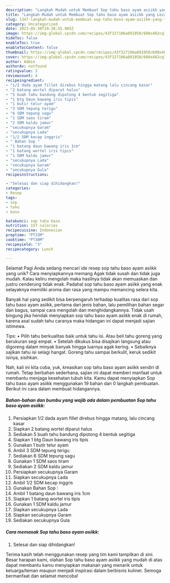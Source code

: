 ```yaml
---
description: "Langkah Mudah untuk Membuat Sop tahu baso ayam asiikk yang Lezat Sekali, Mantap"
title: "Langkah Mudah untuk Membuat Sop tahu baso ayam asiikk yang Lezat Sekali, Mantap"
slug: 1347-langkah-mudah-untuk-membuat-sop-tahu-baso-ayam-asiikk-yang-lezat-sekali-mantap
category: Uncategorized
date: 2023-05-30T19:38:55.905Z
image: https://img-global.cpcdn.com/recipes/43f327106a891050/680x482cq70/sop-tahu-baso-ayam-asiikk-foto-resep-utama.jpg
hideToc: false
enableToc: true
enableTocContent: false
thumbnail: https://img-global.cpcdn.com/recipes/43f327106a891050/680x482cq70/sop-tahu-baso-ayam-asiikk-foto-resep-utama.jpg
cover: https://img-global.cpcdn.com/recipes/43f327106a891050/680x482cq70/sop-tahu-baso-ayam-asiikk-foto-resep-utama.jpg
author: Admin
authorAv: notfound
ratingvalue: 3
reviewcount: 4
recipeingredient:
- "1/2 dada ayam fillet direbus hingga matang lalu cincang kasar"
- "2 batang wortel diparut halus"
- "5 buah tahu bandung dipotong 4 bentuk segitiga"
- "1 btg Daun bawang iris tipis"
- "1 butir telur ayam"
- "3 SDM tepung terigu"
- "6 SDM tepung sagu"
- "1 SDM saos tiram"
- "2 SDM kaldu jamur"
- "secukupnya Garam"
- "secukupnya Lada"
- "1/2 SDM kecap inggris"
- " Bahan Sop "
- "1 batang daun bawang iris 1cm"
- "1 batang wortel iris tipis"
- "1 SDM kaldu jamur"
- "secukupnya Lada"
- "secukupnya Garam"
- "secukupnya Gula"
recipeinstructions:

- "Selesai dan siap dihidangkan!"
categories:
- Resep
tags:
- sop
- tahu
- baso

katakunci: sop tahu baso 
nutrition: 157 calories
recipecuisine: Indonesian
preptime: "PT33M"
cooktime: "PT30M"
recipeyield: "3"
recipecategory: Lunch

---
```



Selamat Pagi Anda sedang mencari ide resep sop tahu baso ayam asiikk yang unik? Cara menyiapkannya memang Agak tidak susah dan tidak juga mudah. Kalau keliru mengolah maka hasilnya tidak akan memuaskan dan justru cenderung tidak enak. Padahal sop tahu baso ayam asiikk yang enak selayaknya memiliki aroma dan rasa yang mampu memancing selera kita.


Banyak hal yang sedikit bisa berpengaruh terhadap kualitas rasa dari sop tahu baso ayam asiikk, pertama dari jenis bahan, lalu pemilihan bahan segar dan bagus, sampai cara mengolah dan menghidangkannya. Tidak usah bingung jika hendak menyiapkan sop tahu baso ayam asiikk enak di rumah, karena asal sudah tahu caranya maka hidangan ini dapat menjadi sajian istimewa.

Tips: • Pilih tahu berkualitas baik untuk tahu isi. Atau beli tahu goreng yang berukuran segi empat. • Setelah dikukus bisa disajikan langsung atau digoreng dalam minyak banyak hingga luarnya agak kering. • Sebaiknya sajikan tahu isi selagi hangat. Goreng tahu sampai berkulit, keruk sedikit isinya, sisihkan.


Nah, kali ini kita coba, yuk, kreasikan sop tahu baso ayam asiikk sendiri di rumah. Tetap berbahan sederhana, sajian ini dapat memberi manfaat untuk membantu menjaga kesehatan tubuh kita. Kamu dapat menyiapkan Sop tahu baso ayam asiikk menggunakan 19 bahan dan 0 langkah pembuatan. Berikut ini cara dalam membuat hidangannya.

<!--inarticleads1-->

##### Bahan-bahan dan bumbu yang wajib ada dalam pembuatan Sop tahu baso ayam asiikk:

1. Persiapkan 1/2 dada ayam fillet direbus hingga matang, lalu cincang kasar
1. Siapkan 2 batang wortel diparut halus
1. Sediakan 5 buah tahu bandung dipotong 4 bentuk segitiga
1. Siapkan 1 btg Daun bawang iris tipis
1. Gunakan 1 butir telur ayam
1. Ambil 3 SDM tepung terigu
1. Sediakan 6 SDM tepung sagu
1. Gunakan 1 SDM saos tiram
1. Sediakan 2 SDM kaldu jamur
1. Persiapkan secukupnya Garam
1. Siapkan secukupnya Lada
1. Ambil 1/2 SDM kecap inggris
1. Gunakan  Bahan Sop :
1. Ambil 1 batang daun bawang iris 1cm
1. Siapkan 1 batang wortel iris tipis
1. Gunakan 1 SDM kaldu jamur
1. Siapkan secukupnya Lada
1. Siapkan secukupnya Garam
1. Sediakan secukupnya Gula




<!--inarticleads2-->

##### Cara memasak Sop tahu baso ayam asiikk:


1. Selesai dan siap dihidangkan!



Terima kasih telah menggunakan resep yang tim kami tampilkan di sini. Besar harapan kami, olahan Sop tahu baso ayam asiikk yang mudah di atas dapat membantu kamu menyiapkan makanan yang menarik untuk keluarga/teman maupun menjadi inspirasi dalam berbisnis kuliner. Semoga bermanfaat dan selamat mencoba!
